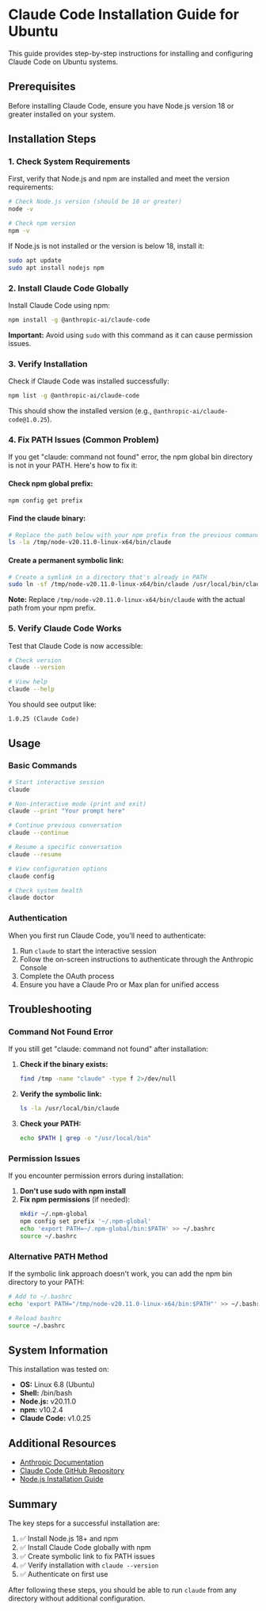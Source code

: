 # Claude Code Installation Guide for Ubuntu

This guide provides step-by-step instructions for installing and configuring Claude Code on Ubuntu systems.

## Prerequisites

Before installing Claude Code, ensure you have Node.js version 18 or greater installed on your system.

## Installation Steps

### 1. Check System Requirements

First, verify that Node.js and npm are installed and meet the version requirements:

```bash
# Check Node.js version (should be 18 or greater)
node -v

# Check npm version
npm -v
```

If Node.js is not installed or the version is below 18, install it:

```bash
sudo apt update
sudo apt install nodejs npm
```

### 2. Install Claude Code Globally

Install Claude Code using npm:

```bash
npm install -g @anthropic-ai/claude-code
```

**Important:** Avoid using `sudo` with this command as it can cause permission issues.

### 3. Verify Installation

Check if Claude Code was installed successfully:

```bash
npm list -g @anthropic-ai/claude-code
```

This should show the installed version (e.g., `@anthropic-ai/claude-code@1.0.25`).

### 4. Fix PATH Issues (Common Problem)

If you get "claude: command not found" error, the npm global bin directory is not in your PATH. Here's how to fix it:

#### Check npm global prefix:
```bash
npm config get prefix
```

#### Find the claude binary:
```bash
# Replace the path below with your npm prefix from the previous command
ls -la /tmp/node-v20.11.0-linux-x64/bin/claude
```

#### Create a permanent symbolic link:
```bash
# Create a symlink in a directory that's already in PATH
sudo ln -sf /tmp/node-v20.11.0-linux-x64/bin/claude /usr/local/bin/claude
```

**Note:** Replace `/tmp/node-v20.11.0-linux-x64/bin/claude` with the actual path from your npm prefix.

### 5. Verify Claude Code Works

Test that Claude Code is now accessible:

```bash
# Check version
claude --version

# View help
claude --help
```

You should see output like:
```
1.0.25 (Claude Code)
```

## Usage

### Basic Commands

```bash
# Start interactive session
claude

# Non-interactive mode (print and exit)
claude --print "Your prompt here"

# Continue previous conversation
claude --continue

# Resume a specific conversation
claude --resume

# View configuration options
claude config

# Check system health
claude doctor
```

### Authentication

When you first run Claude Code, you'll need to authenticate:

1. Run `claude` to start the interactive session
2. Follow the on-screen instructions to authenticate through the Anthropic Console
3. Complete the OAuth process
4. Ensure you have a Claude Pro or Max plan for unified access

## Troubleshooting

### Command Not Found Error

If you still get "claude: command not found" after installation:

1. **Check if the binary exists:**
   ```bash
   find /tmp -name "claude" -type f 2>/dev/null
   ```

2. **Verify the symbolic link:**
   ```bash
   ls -la /usr/local/bin/claude
   ```

3. **Check your PATH:**
   ```bash
   echo $PATH | grep -o "/usr/local/bin"
   ```

### Permission Issues

If you encounter permission errors during installation:

1. **Don't use sudo with npm install**
2. **Fix npm permissions** (if needed):
   ```bash
   mkdir ~/.npm-global
   npm config set prefix '~/.npm-global'
   echo 'export PATH=~/.npm-global/bin:$PATH' >> ~/.bashrc
   source ~/.bashrc
   ```

### Alternative PATH Method

If the symbolic link approach doesn't work, you can add the npm bin directory to your PATH:

```bash
# Add to ~/.bashrc
echo 'export PATH="/tmp/node-v20.11.0-linux-x64/bin:$PATH"' >> ~/.bashrc

# Reload bashrc
source ~/.bashrc
```

## System Information

This installation was tested on:
- **OS:** Linux 6.8 (Ubuntu)
- **Shell:** /bin/bash
- **Node.js:** v20.11.0
- **npm:** v10.2.4
- **Claude Code:** v1.0.25

## Additional Resources

- [Anthropic Documentation](https://docs.anthropic.com/)
- [Claude Code GitHub Repository](https://github.com/anthropics/claude-code)
- [Node.js Installation Guide](https://nodejs.org/en/download/package-manager/)

## Summary

The key steps for a successful installation are:

1. ✅ Install Node.js 18+ and npm
2. ✅ Install Claude Code globally with npm
3. ✅ Create symbolic link to fix PATH issues
4. ✅ Verify installation with `claude --version`
5. ✅ Authenticate on first use

After following these steps, you should be able to run `claude` from any directory without additional configuration.

